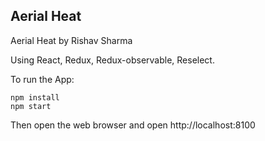 ## Aerial Heat

Aerial Heat by Rishav Sharma

Using React, Redux, Redux-observable, Reselect.

To run the App:

```
npm install
npm start
```

Then open the web browser and open http://localhost:8100